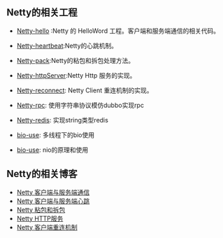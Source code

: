 ## Netty的相关工程

- [Netty-hello](https://github.com/DespairYoke/netty/tree/master/netty-hello) :Netty 的 HelloWord 工程。客户端和服务端通信的相关代码。

- [Netty-heartbeat](https://github.com/DespairYoke/netty/tree/master/netty-heartbeat):Netty的心跳机制。

- [Netty-pack](https://github.com/DespairYoke/netty/tree/master/netty-pack):Netty的粘包和拆包处理方法。

- [Netty-httpServer](https://github.com/DespairYoke/netty/tree/master/netty-httpserver):Netty Http 服务的实现。

- [Netty-reconnect](https://github.com/DespairYoke/netty/tree/master/netty-reconnect): Netty Client 重连机制的实现。

- [Netty-rpc](https://github.com/DespairYoke/netty/tree/master/netty-rpc): 使用字符串协议模仿dubbo实现rpc

- [Netty-redis](https://github.com/DespairYoke/netty/tree/master/netty-redis): 实现string类型redis

- [bio-use](https://github.com/DespairYoke/netty/tree/master/bio-use): 多线程下的bio使用

- [bio-use](https://github.com/DespairYoke/netty/tree/master/nio-use): nio的原理和使用
## Netty的相关博客

- [Netty 客户端与服务端通信](https://www.jianshu.com/p/5e8a3700be5f)
- [Netty 客户端与服务端心跳](https://www.jianshu.com/p/5db38401deee)
- [Netty 粘包和拆包](https://www.jianshu.com/p/5857d80d9dec)
- [Netty HTTP服务](https://www.jianshu.com/p/5dbaf946093b)
- [Netty 客户端重连机制](https://www.jianshu.com/p/9fc69d580e8d)
